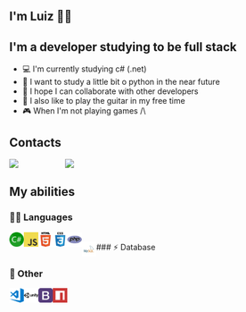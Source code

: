 ## I'm Luiz 👨‍💻

## I'm a developer studying to be full stack
- :computer: I'm currently studying c# (.net)
- :snake: I want to study a little bit o python in the near future
- :handshake: I hope I can collaborate with other developers
- :guitar: I also like to play the guitar in my free time
- :video_game: When I'm not playing games /\ 

## Contacts
[<img align="left" width="100px" src="https://img.shields.io/badge/LinkedIn-0077B5?style=for-the-badge&logo=linkedin&logoColor=white"/>][linkedin]
[<img align="left" width="100px" src="https://img.shields.io/badge/Instagram-E4405F?style=for-the-badge&logo=instagram&logoColor=white"/>][instagram]

</br>

## My abilities
### 👩‍💻 Languages 
<img align="left" alt="JavaScript" width="26px" src="https://raw.githubusercontent.com/github/explore/80688e429a7d4ef2fca1e82350fe8e3517d3494d/topics/csharp/csharp.png"/>
<img align="left" alt="JavaScript" width="26px" src="https://raw.githubusercontent.com/github/explore/80688e429a7d4ef2fca1e82350fe8e3517d3494d/topics/javascript/javascript.png"/>
<img align="left" alt="JavaScript" width="26px" src="https://raw.githubusercontent.com/github/explore/80688e429a7d4ef2fca1e82350fe8e3517d3494d/topics/html/html.png"/>
<img align="left" alt="JavaScript" width="26px" src="https://raw.githubusercontent.com/github/explore/80688e429a7d4ef2fca1e82350fe8e3517d3494d/topics/css/css.png"/>
<img align="left" alt="JavaScript" width="26px" src="https://raw.githubusercontent.com/github/explore/80688e429a7d4ef2fca1e82350fe8e3517d3494d/topics/php/php.png"/>

</br>
### ⚡ Database
<img align="left" alt="MySql" width="26px" src="https://raw.githubusercontent.com/github/explore/80688e429a7d4ef2fca1e82350fe8e3517d3494d/topics/mysql/mysql.png"/>

</br>

### :gem: Other
<img align="left" alt="Visual Studio Code" width="26px" src="https://raw.githubusercontent.com/github/explore/80688e429a7d4ef2fca1e82350fe8e3517d3494d/topics/visual-studio-code/visual-studio-code.png" />
<img align="left" alt="Unity" width="26px" src="https://raw.githubusercontent.com/github/explore/80688e429a7d4ef2fca1e82350fe8e3517d3494d/topics/unity/unity.png" />
<img align="left" alt="BootStrap" width="26px" src="https://raw.githubusercontent.com/github/explore/80688e429a7d4ef2fca1e82350fe8e3517d3494d/topics/bootstrap/bootstrap.png" />
<img align="left" alt="Npm" width="26px" src="https://raw.githubusercontent.com/github/explore/80688e429a7d4ef2fca1e82350fe8e3517d3494d/topics/npm/npm.png" />
</br>
</br>


[linkedin]: https://www.linkedin.com/in/luiz-felipe-forcato-b88144188
[instagram]: https://www.instagram.com/luiz_felipe_f
